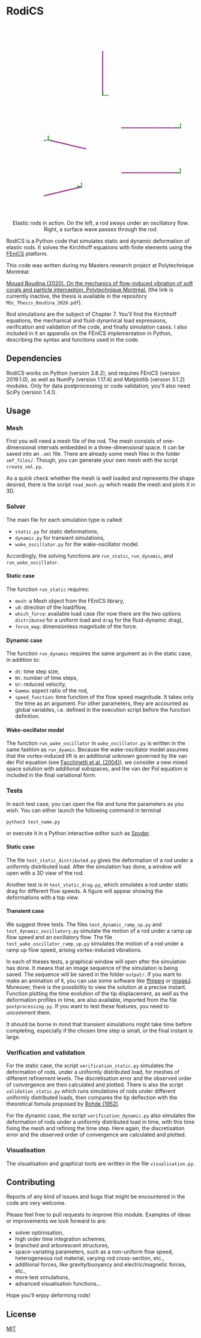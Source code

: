 # RodiCS

<p align="center">
    <img src="gallery/oscillatory_omeg12alpha065.gif" height="250" alt="Swaying elastic rod"/>
    <img src="gallery/Cy100_wave.gif" height="250" alt="Vortex-induced vibrations with reconfiguration"/>
</p>
<p align="center">
  Elastic rods in action. On the left, a rod sways under an oscillatory flow. Right, a surface wave passes through the rod.
</p>

RodiCS is a Python code that simulates static and dynamic deformation of elastic rods. It solves the Kirchhoff equations with finite elements using the [FEniCS](https://fenicsproject.org/) platform.

This code was written during my Masters research project at Polytechnique Montréal:

[Mouad Boudina (2020). On the mechanics of flow-induced vibration of soft corals and particle interception. Polytechnique Montréal.](https://publications.polymtl.ca/4xxx/) (the link is currently inactive, the thesis is available in the repository `MSc_Thesis_Boudina_2020.pdf`).

Rod simulations are the subject of Chapter 7. You'll find the Kirchhoff equations, the mechanical and fluid-dynamical load expressions, verification and validation of the code, and finally simulation cases. I also included in it an appendix on the FEniCS implementation in Python, describing the syntax and functions used in the code.

## Dependencies

RodiCS works on Python (version 3.8.2), and requires FEniCS (version 2019.1.0), as well as NumPy (version 1.17.4) and Matplotlib (version 3.1.2) modules. Only for data postprocessing or code validation, you'll also need SciPy (version 1.4.1).

## Usage

### Mesh

First you will need a mesh file of the rod. The mesh consists of one-dimensional intervals embedded in a three-dimensional space. It can be saved into an `.xml` file. There are already some mesh files in the folder `xmf_files/`. Though, you can generate your own mesh with the script `create_xml.py`.

As a quick check whether the mesh is well loaded and represents the shape desired, there is the script `read_mesh.py` which reads the mesh and plots it in 3D.

### Solver

The main file for each simulation type is called:
- `static.py` for static deformations,
- `dynamic.py` for transient simulations,
- `wake_oscillator.py` for the wake-oscillator model.

Accordingly, the solving functions are `run_static`, `run_dynamic`, and `run_wake_oscillator`.

#### Static case
The function `run_static` requires:

- `mesh`: a Mesh object from the FEniCS library,
- `u0`: direction of the load/flow,
- `which_force`: available load case (for now there are the two options `distributed` for a uniform load and `drag` for the fluid-dynamic drag),
- `force_mag`: dimensionless magnitude of the force.

#### Dynamic case
The function `run_dynamic` requires the same argument as in the static case, in addition to:

- `dt`: time step size,
- `Nt`: number of time steps,
- `Ur`: reduced velocity,
- `Gamma`: aspect ratio of the rod,
- `speed_function`: time function of the flow speed magnitude. It takes only the time as an argument. For other parameters, they are accounted as global variables, i.e. defined in the execution script before the function definition.

#### Wake-oscillator model
The function `run_wake_oscillator` in `wake_oscillator.py` is written in the same fashion as `run_dyamic`. Because the wake-oscillator model assumes that the vortex-induced lift is an additional unknown governed by the van der Pol equation (see [Facchinetti et al. (2004)](https://www.sciencedirect.com/science/article/abs/pii/S0889974603001853)), we consider a new mixed space solution with additional subspaces, and the van der Pol equation is included in the final variational form.

### Tests
In each test case, you can open the file and tune the parameters as you wish. You can either launch the following command in terminal
```
python3 test_name.py
```
or execute it in a Python interactive editor such as [Spyder](https://www.spyder-ide.org/).

#### Static case
The file `test_static_distributed.py` gives the deformation of a rod under a uniformly distributed load. After the simulation has done, a window will open with a 3D view of the rod.

Another test is in `test_static_drag.py`, which simulates a rod under static drag for different flow speeds. A figure will appear showing the deformations with a top view.

#### Transient case
We suggest three tests. The files `test_dynamic_ramp_up.py` and `test_dynamic_oscillatory.py` simulate the motion of a rod under a ramp up flow speed and an oscillatory flow. The file `test_wake_oscillator_ramp_up.py` simulates the motion of a rod under a ramp up flow speed, arising vortex-induced vibrations.

In each of theses tests, a graphical window will open after the simulation has done. It means that an image sequence of the simulation is being saved. The sequence will be saved in the folder `output/`. If you want to make an animation of it, you can use some software like [ffmpeg](https://ffmpeg.org/ffmpeg.html) or [imageJ](https://imagej.net/Welcome). Moreover, there is the possibility to view the solution at a precise instant. Function plotting the time evolution of the tip displacement, as well as the deformation profiles in time, are also available, imported from the file `postprocessing.py`. If you want to test these features, you need to uncomment them.

It should be borne in mind that transient simulations might take time before completing, especially if the chosen time step is small, or the final instant is large.

### Verification and validation
For the static case, the script `verification_static.py` simulates the deformation of rods, under a uniformly distributed load, for meshes of different refinement levels. The discretisation error and the observed order of convergence are then calculated and plotted. There is also the script `validation_static.py` which runs simulations of rods under different uniformly distributed loads, then compares the tip deflection with the theoretical fomula proposed by [Rohde (1952)](https://www.ams.org/journals/qam/1953-11-03/S0033-569X-1953-56438-6/S0033-569X-1953-56438-6.pdf).

For the dynamic case, the script `verification_dynamic.py` also simulates the deformation of rods under a uniformly distributed load in time, with this time fixing the mesh and refining the time step. Here again, the discretisation error and the observed order of convergence are calculated and plotted.

### Visualisation
The visualisation and graphical tools are written in the file `visualisation.py`.

## Contributing
Reports of any kind of issues and bugs that might be encountered in the code are very welcome.

Please feel free to pull requests to improve this module. Examples of ideas or improvements we look forward to are:
- solver optimisation,
- high order time integration schemes,
- branched and arborescent structures,
- space-variating parameters, such as a non-uniform flow speed, heterogeneous rod material, varying rod cross-section, etc.,
- additional forces, like gravity/buoyancy and electric/magnetic forces, etc.,
- more test simulations,
- advanced visualisation functions...

Hope you'll enjoy deforming rods!

## License
[MIT](https://choosealicense.com/licenses/mit/)

